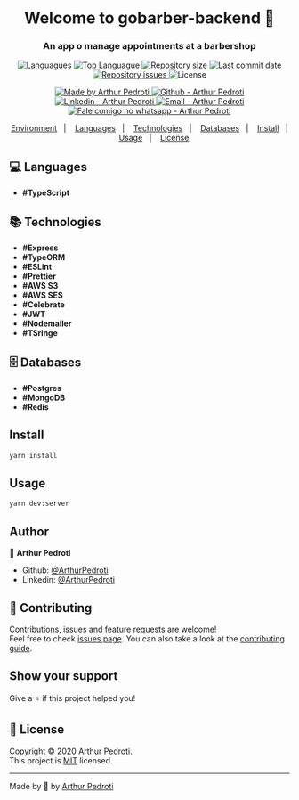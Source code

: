 <h1 align="center">Welcome to gobarber-backend 👋</h1>

<h3 align="center" >
  An app o manage appointments at a barbershop
</h3>

<p align="center">
  <img alt="Languagues" src="https://img.shields.io/github/languages/count/ArthurPedroti/gobarber-backend">
  <img alt="Top Languague" src="https://img.shields.io/github/languages/top/ArthurPedroti/gobarber-backend">
  <img alt="Repository size" src="https://img.shields.io/github/repo-size/ArthurPedroti/gobarber-backend">
  <a href="https://github.com/ArthurPedroti/gobarber-backend/commits/master">
    <img alt="Last commit date" src="https://img.shields.io/github/last-commit/ArthurPedroti/gobarber-backend">
  </a>
   <a href="https://github.com/ArthurPedroti/gobarber-backend/issues">
    <img alt="Repository issues" src="https://img.shields.io/github/issues/ArthurPedroti/gobarber-backend">
  </a>
  <img alt="License" src="https://img.shields.io/github/license/ArthurPedroti/gobarber-backend">
</p>
<p align="center">

  <a href="https://github.com/ArthurPedroti" target="_blank">
    <img alt="Made by Arthur Pedroti" src="https://img.shields.io/badge/made%20by-Arthur_Pedroti-informational">
  </a>
  <a href="https://github.com/ArthurPedroti" target="_blank" >
    <img alt="Github - Arthur Pedroti" src="https://img.shields.io/badge/Github--%23F8952D?style=social&logo=github">
  </a>
  <a href="https://www.linkedin.com/in/arthurpedroti/" target="_blank" >
    <img alt="Linkedin - Arthur Pedroti" src="https://img.shields.io/badge/Linkedin--%23F8952D?style=social&logo=linkedin">
  </a>
  <a href="mailto:arthurpedroti@gmail.com" target="_blank" >
    <img alt="Email - Arthur Pedroti" src="https://img.shields.io/badge/Email--%23F8952D?style=social&logo=gmail">
  </a>
  <a href="https://api.whatsapp.com/send?phone=5519991830454"
        target="_blank" >
    <img alt="Fale comigo no whatsapp - Arthur Pedroti" src="https://img.shields.io/badge/Whatsapp--%23F8952D?style=social&logo=whatsapp">
  </a>

</p>

<p align="center">
<a href="#rocket-environment">Environment</a>&nbsp;&nbsp;&nbsp;|&nbsp;&nbsp;&nbsp;
  <a href="#computer-languages">Languages</a>&nbsp;&nbsp;&nbsp;|&nbsp;&nbsp;&nbsp;
  <a href="#books-technologies">Technologies</a>&nbsp;&nbsp;&nbsp;|&nbsp;&nbsp;&nbsp;
    <a href="#books-technologies">Databases</a>&nbsp;&nbsp;&nbsp;|&nbsp;&nbsp;&nbsp;
  <a href="#install">Install</a>&nbsp;&nbsp;&nbsp;|&nbsp;&nbsp;&nbsp;
  <a href="#books-usage">Usage</a>&nbsp;&nbsp;&nbsp;|&nbsp;&nbsp;&nbsp;
  <a href="#memo-license">License</a>
</p>

## :computer: Languages

- **#TypeScript**

## :books: Technologies

- **#Express**
- **#TypeORM**
- **#ESLint**
- **#Prettier**
- **#AWS S3**
- **#AWS SES**
- **#Celebrate**
- **#JWT**
- **#Nodemailer**
- **#TSringe**

## :file_cabinet: Databases

- **#Postgres**
- **#MongoDB**
- **#Redis**

## Install

```sh
yarn install
```

## Usage

```sh
yarn dev:server
```

## Author

👤 **Arthur Pedroti**

* Github: [@ArthurPedroti](https://github.com/ArthurPedroti)
* Linkedin: [@ArthurPedroti](https://www.linkedin.com/in/arthurpedroti)

## 🤝 Contributing

Contributions, issues and feature requests are welcome!<br />Feel free to check [issues page](https://github.com/ArthurPedroit/gobarber-backend/issues). You can also take a look at the [contributing guide](https://github.com/ArthurPedroit/gobarber-backend/blob/master/CONTRIBUTING.md).

## Show your support

Give a ⭐️ if this project helped you!

## 📝 License

Copyright © 2020 [Arthur Pedroti](https://github.com/ArthurPedroti).<br />
This project is [MIT](https://github.com/ArthurPedroit/gobarber-backend/blob/master/LICENSE) licensed.

---

Made by :blue_heart: by [Arthur Pedroti](https://github.com/ArthurPedroti)
